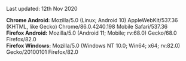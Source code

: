 Last updated: 12th Nov 2020

<b>Chrome Android:</b> Mozilla/5.0 (Linux; Android 10) AppleWebKit/537.36 (KHTML, like Gecko) Chrome/86.0.4240.198 Mobile Safari/537.36<br>
<b>Firefox Android:</b> Mozilla/5.0 (Android 11; Mobile; rv:68.0) Gecko/68.0 Firefox/82.0<br>
<b>Firefox Windows:</b> Mozilla/5.0 (Windows NT 10.0; Win64; x64; rv:82.0) Gecko/20100101 Firefox/82.0<br>
